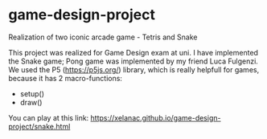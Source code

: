 # game-design-project
Realization of two iconic arcade game - Tetris and Snake

This project was realized for Game Design exam at uni. I have implemented the Snake game; Pong game was implemented by my friend Luca Fulgenzi.
We used the P5 (https://p5js.org/) library, which is really helpfull for games, because it has 2 macro-functions:
* setup()
* draw()

You can play at this link: https://xelanac.github.io/game-design-project/snake.html
